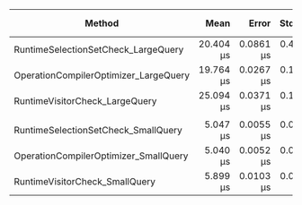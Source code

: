 | Method                                |      Mean |     Error |    StdDev |    Median | Ratio | RatioSD |   Gen0 |   Gen1 | Allocated | Alloc Ratio |
| ------------------------------------- | --------: | --------: | --------: | --------: | ----: | ------: | -----: | -----: | --------: | ----------: |
| RuntimeSelectionSetCheck_LargeQuery   | 20.404 μs | 0.0861 μs | 0.4435 μs | 20.220 μs |  1.00 |    0.00 | 0.1221 |      - |  14.86 KB |        1.00 |
| OperationCompilerOptimizer_LargeQuery | 19.764 μs | 0.0267 μs | 0.1386 μs | 19.760 μs |  0.97 |    0.03 | 0.1221 | 0.0305 |  15.28 KB |        1.03 |
| RuntimeVisitorCheck_LargeQuery        | 25.094 μs | 0.0371 μs | 0.1932 μs | 25.073 μs |  1.23 |    0.03 | 0.1526 |      - |  15.94 KB |        1.07 |
|                                       |           |           |           |           |       |         |        |        |           |             |
| RuntimeSelectionSetCheck_SmallQuery   |  5.047 μs | 0.0055 μs | 0.0281 μs |  5.051 μs |  1.00 |    0.00 | 0.0458 | 0.0076 |   5.07 KB |        1.00 |
| OperationCompilerOptimizer_SmallQuery |  5.040 μs | 0.0052 μs | 0.0266 μs |  5.042 μs |  1.00 |    0.01 | 0.0458 |      - |   5.14 KB |        1.01 |
| RuntimeVisitorCheck_SmallQuery        |  5.899 μs | 0.0103 μs | 0.0529 μs |  5.877 μs |  1.17 |    0.02 | 0.0458 | 0.0076 |   5.25 KB |        1.04 |

